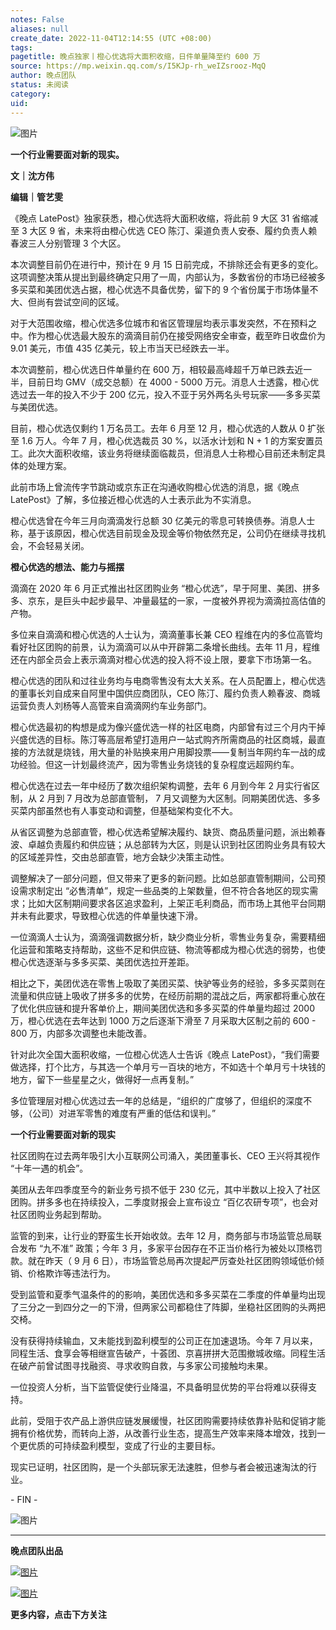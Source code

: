 ```yaml
---
notes: False
aliases: null
create_date: 2022-11-04T12:14:55 (UTC +08:00)
tags: 
pagetitle: 晚点独家丨橙心优选将大面积收缩，日件单量降至约 600 万
source: https://mp.weixin.qq.com/s/I5KJp-rh_weIZsrooz-MqQ
author: 晚点团队
status: 未阅读
category: 
uid: 
---
```


![图片](https://mmbiz.qpic.cn/mmbiz_jpg/VWpZENjIo5s43LltwfDRn2ckoWqz7tDeOYsBZVbfu2ptjScjQia4MAbwrPERq8dZiaX7jiaefpcgIqtzSicgMicia56Q/640?wx_fmt=jpeg&wxfrom=5&wx_lazy=1&wx_co=1)

**一个行业需要面对新的现实。**

**文｜沈方伟**  

**编辑｜管艺雯**

《晚点 LatePost》独家获悉，橙心优选将大面积收缩，将此前 9 大区 31 省缩减至 3 大区 9 省，未来将由橙心优选 CEO 陈汀、渠道负责人安泰、履约负责人赖春波三人分别管理 3 个大区。 

本次调整目前仍在进行中，预计在 9 月 15 日前完成，不排除还会有更多的变化。这项调整决策从提出到最终确定只用了一周，内部认为，多数省份的市场已经被多多买菜和美团优选占据，橙心优选不具备优势，留下的 9 个省份属于市场体量不大、但尚有尝试空间的区域。

对于大范围收缩，橙心优选多位城市和省区管理层均表示事发突然，不在预料之中。作为橙心优选最大股东的滴滴目前仍在接受网络安全审查，截至昨日收盘价为 9.01 美元，市值 435 亿美元，较上市当天已经跌去一半。

本次调整前，橙心优选日件单量约在 600 万，相较最高峰超千万单已跌去近一半，目前日均 GMV（成交总额）在 4000 - 5000 万元。消息人士透露，橙心优选过去一年的投入不少于 200 亿元，投入不亚于另外两名头号玩家——多多买菜与美团优选。

目前，橙心优选仅剩约 1 万名员工。去年 6 月至 12 月，橙心优选的人数从 0 扩张至 1.6 万人。今年 7 月，橙心优选裁员 30 %，以活水计划和 N + 1 的方案安置员工。此次大面积收缩，该业务将继续面临裁员，但消息人士称橙心目前还未制定具体的处理方案。

此前市场上曾流传字节跳动或京东正在沟通收购橙心优选的消息，据《晚点 LatePost》了解，多位接近橙心优选的人士表示此为不实消息。  

橙心优选曾在今年三月向滴滴发行总额 30 亿美元的零息可转换债券。消息人士称，基于该原因，橙心优选目前现金及现金等价物依然充足，公司仍在继续寻找机会，不会轻易关闭。

**橙心优选的想法、能力与摇摆**

滴滴在 2020 年 6 月正式推出社区团购业务 “橙心优选”，早于阿里、美团、拼多多、京东，是巨头中起步最早、冲量最猛的一家，一度被外界视为滴滴拉高估值的产物。

多位来自滴滴和橙心优选的人士认为，滴滴董事长兼 CEO 程维在内的多位高管均看好社区团购的前景，认为滴滴可以从中开辟第二条增长曲线。去年 11 月，程维还在内部全员会上表示滴滴对橙心优选的投入将不设上限，要拿下市场第一名。

橙心优选的团队和过往业务均与电商零售没有太大关系。在人员配置上，橙心优选的董事长刘自成来自阿里中国供应商团队，CEO 陈汀、履约负责人赖春波、商城运营负责人刘杨等人高管来自滴滴网约车业务部门。

橙心优选最初的构想是成为像兴盛优选一样的社区电商，内部曾有过三个月内干掉兴盛优选的目标。陈汀等高层希望打造用户一站式购齐所需商品的社区商城，最直接的方法就是烧钱，用大量的补贴换来用户用脚投票——复制当年网约车一战的成功经验。但这一计划最终流产，因为零售业务烧钱的复杂程度远超网约车。

橙心优选在过去一年中经历了数次组织架构调整，去年 6 月到今年 2 月实行省区制，从 2 月到 7 月改为总部直管制， 7 月又调整为大区制。同期美团优选、多多买菜内部虽然也有人事变动和调整，但基础架构变化不大。

从省区调整为总部直管，橙心优选希望解决履约、缺货、商品质量问题，派出赖春波、卓越负责履约和供应链；从总部转为大区，则是认识到社区团购业务具有较大的区域差异性，交由总部直管，地方会缺少决策主动性。

调整解决了一部分问题，但又带来了更多的新问题。比如总部直管制期间，公司预设需求制定出 “必售清单”，规定一些品类的上架数量，但不符合各地区的现实需求；比如大区制期间要求各区追求盈利，上架正毛利商品，而市场上其他平台同期并未有此要求，导致橙心优选的件单量快速下滑。

一位滴滴人士认为，滴滴强调数据分析，缺少商业分析，零售业务复杂，需要精细化运营和策略支持帮助，这些不足和供应链、物流等都成为橙心优选的弱势，也使橙心优选逐渐与多多买菜、美团优选拉开差距。

相比之下，美团优选在零售上吸取了美团买菜、快驴等业务的经验，多多买菜则在流量和供应链上吸收了拼多多的优势，在经历前期的混战之后，两家都将重心放在了优化供应链和提升客单价上，期间美团优选和多多买菜的件单量均超过 2000 万，橙心优选在去年达到 1000 万之后逐渐下滑至 7 月采取大区制之前的 600 - 800 万，内部多次调整也未能改善。

针对此次全国大面积收缩，一位橙心优选人士告诉《晚点 LatePost》，“我们需要做选择，打个比方，与其选一个单月亏一百块的地方，不如选十个单月亏十块钱的地方，留下一些星星之火，做得好一点再复制。”

多位管理层对橙心优选过去一年的总结是，“组织的广度够了，但组织的深度不够，（公司）对进军零售的难度有严重的低估和误判。”

**一个行业需要面对新的现实**

社区团购在过去两年吸引大小互联网公司涌入，美团董事长、CEO 王兴将其视作 “十年一遇的机会”。

美团从去年四季度至今的新业务亏损不低于 230 亿元，其中半数以上投入了社区团购。拼多多也在持续投入，二季度财报会上宣布设立 “百亿农研专项”，也会对社区团购业务起到帮助。

监管的到来，让行业的野蛮生长开始收敛。去年 12 月，商务部与市场监管总局联合发布 “九不准” 政策；今年 3 月，多家平台因存在不正当价格行为被处以顶格罚款。就在昨天（ 9 月 6 日），市场监管总局再次提起严厉查处社区团购领域低价倾销、价格欺诈等违法行为。

受到监管和夏季气温条件的的影响，美团优选和多多买菜在二季度的件单量均出现了三分之一到四分之一的下滑，但两家公司都稳住了阵脚，坐稳社区团购的头两把交椅。

没有获得持续输血，又未能找到盈利模型的公司正在加速退场。今年 7 月以来，同程生活、食享会等相继宣告破产，十荟团、京喜拼拼大范围撤城收缩。同程生活在破产前曾试图寻找融资、寻求收购自救，与多家公司接触均未果。

一位投资人分析，当下监管促使行业降温，不具备明显优势的平台将难以获得支持。

此前，受阻于农产品上游供应链发展缓慢，社区团购需要持续依靠补贴和促销才能拥有价格优势，而转向上游，从改善行业生态，提高生产效率来降本增效，找到一个更优质的可持续盈利模型，变成了行业的主要目标。

现实已证明，社区团购，是一个头部玩家无法速胜，但参与者会被迅速淘汰的行业。

\- FIN -

![图片](https://mmbiz.qpic.cn/mmbiz_jpg/VWpZENjIo5umdZE8ofKiaIU0o2LITsVPo2cUVApA6SickH3kkp4ZicpT9HTg1U7gBksD698TBQIJWwkMia56avgSRA/640?wx_fmt=jpeg&wxfrom=5&wx_lazy=1&wx_co=1)

___

**晚点团队出品**

[![图片](https://mmbiz.qpic.cn/mmbiz_jpg/VWpZENjIo5s43LltwfDRn2ckoWqz7tDeDLXonGxd6JzIIhr0hoa92hObpkMXGWl1btJR3BicAvlFRB3bBbo1Jew/640?wx_fmt=jpeg&wxfrom=5&wx_lazy=1&wx_co=1)](http://mp.weixin.qq.com/s?__biz=MzU3Mjk1OTQ0Ng==&mid=2247489464&idx=2&sn=864f604ebc68f4e65504e00a6c2d7c69&chksm=fcc9a801cbbe2117294db7f11b8e40172a45f6f4cd2d971cd79d983cc45b3269fc07e7bdc4c3&scene=21#wechat_redirect)

[![图片](https://mmbiz.qpic.cn/mmbiz_jpg/VWpZENjIo5u1gCd5DqPODs4P1kupicuFPHpIKQmlcTx9ANXp0AIlHvxJ69vGNO35Xof28RVPEjiaydEOw3licp6iaA/640?wx_fmt=jpeg&wxfrom=5&wx_lazy=1&wx_co=1)](http://mp.weixin.qq.com/s?__biz=MzU3Mjk1OTQ0Ng==&mid=2247489616&idx=2&sn=15876cf8221611ec91912c939fd6bfa0&chksm=fcc9a7e9cbbe2effd3fcd437aa24157bd9fcb1e68115fb210de1ecb3e055424e6b4742e05b3b&scene=21#wechat_redirect)

**更多内容，点击下方关注**
